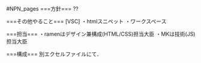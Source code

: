 #NPN_pages
===方針===
??



===その他やること===
[VSC]
・htmlスニペット
・ワークスペース



===担当===
・ramenはデザイン兼構成(HTML/CSS)担当大臣
・MKは技術(JS)担当大臣



===構成===
別エクセルファイルにて．